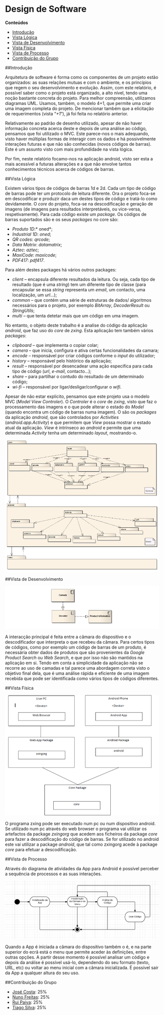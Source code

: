 # Design de Software

**Conteúdos**
- [Introdução](#introdução)
- [Vista Lógica](#vista-lógica)
- [Vista de Desenvolvimento](#vista-de-desenvolvimento)
- [Vista Física](#vista-física)
- [Vista de Processo](#vista-de-processo)
- [Contribuição do Grupo](#contribuição-do-grupo)

##Introdução

Arquitetura de software é forma como os componentes de um projeto estão organizados: as suas relações mutuas e com o ambiente, e os princípios que regem o seu desenvolvimento e evolução. Assim, com este relatório, é possível saber como o projeto está organizado, a alto nível, tendo uma noção bastante concreta do projeto. Para melhor compreensão, utilizamos diagramas UML.  Usamos, também, o modelo 4+1, que permite uma criar uma imagem completa do projeto. De mencionar também que a elicitação de requerimentos (vista “*+1*”), já foi feita no relatório anterior.

Relativamente ao padrão de desenho utilizado, apesar de não haver informação concreta acerca deste e depois de uma análise ao código, pensamos que foi utilizado o MVC. Este parece-nos o mais adequando, visto haver múltiplas formas de interagir com os dados e há possivelmente interações futuras e que não são conhecidas (novos códigos de barras). Este é um assunto visto com mais profundidade na vista lógica.

Por fim, neste relatório focamo-nos na aplicação android, visto ser esta a mais acessível a futuras alterações e a que não envolve tantos conhecimentos técnicos acerca de códigos de barras.



##Vista Lógica

Existem vários tipos de códigos de barras 1d e 2d. Cada um tipo de código de barras pode ter um protocolo de leitura diferente. Ora o projeto foca-se em descodificar e produzir daca um destes tipos de código e tratá-lo como devidamente. O *core* do projeto, foca-se na descodificação e geração de imagens (de imagens para resultados interpretáveis, ou vice-versa, respetivamente). Para cada código existe um *package*. Os códigos de barras suportados são e os seus *packages* no core são:

- *Produto 1D*:* oned*;
- *Industrial 1D*: *oned*;
- *QR codes*: *qrcode*; 
- *Data Matrix*: *datamatrix*;
- *Aztec*: *aztec*;
- *MaxiCode*: *maxicode*;
- *PDF417*: *pdf417*.
  
Para além destes packages há vários outros packages:

- *client* – encapsula diferente resultados da leitura. Ou seja, cada tipo de resultado (que é uma *string*) tem um diferente tipo de classe (para encapsular se essa *string* representa um *email*, um contacto, uma localização, um *url*…);
- *common* – que contém uma série de estruturas de dados/ algoritmos necessários para o projeto, por exemplo *BitArray*, *DecoderResult* ou *StringUtils*;
- *multi* – que tenta detetar mais que um código em uma imagem.

No entanto, o objeto deste trabalho é a analise do código da aplicação *android*, que faz uso do *core* de *zxing*. Esta aplicação tem também vários *packages*:

- *clipboard* – que implementa o copiar colar;
- *camera* – que inicia, configura e ativa certas funcionalidades da camara;
- *encode* – responsável por criar códigos conforme o *input* do utilizador;
- *history* – responsável pelo histórico da aplicação;
- *result* – responsável por desencadear uma ação especifica para cada tipo de código (*url*, *e-mail*, contacto…);
- *share* – para partilhar o contudo do resultado de um determinado código;
- *wi-fi* – responsável por ligar/desligar/configurar o *wifi*.
  
Apesar de não estar explicito, pensamos que este projeto usa o modelo MVC (*Model View Controler*). O *Controler* é o *core* de *zxing*, visto que faz o processamento das imagens e o que pode alterar o estado do *Model* (quando encontra um código de barras numa imagem). O são os *packages* da aplicação *android*, que são controlados por *Activities* (*android.app.Activity*) e que permitem que *View* possa mostrar o estado atual da aplicação. *View* é intrínseco ao *android* e permite que uma determinada *Activity* tenha um determinado *layout*, mostrando-o.

![zxing Logial View Diagram](/ESOF-docs/resources/vista%20logica.bmp)


##Vista de Desenvolvimento

![zxing Implementation View Diagram](/ESOF-docs/resources/implementation_view.png)


A interacção principal é feita entre a câmara do dispositivo e o descodificador que interpreta o que recebeu da câmara. Para certos tipos de códigos, como por exemplo um código de barras de um produto, é necessária obter dados de produtos que são provenientes da *Google Product Search* ou *Web Search*, e que por isso não são mantidos na aplicação em si. Tendo em conta a simplicidade da aplicação não se recorre ao uso de camadas e tal parece uma abordagem correta visto o objetivo final dela, que é uma análise rápida e eficiente de uma imagem recebida que pode ser identificada como vários tipos de códigos diferentes. 

##Vista Física

![zxing Fisical View Diagram](/ESOF-docs/resources/fisical%20view.png)

O programa zxing pode ser executado num pc ou num dispositivo android. Se utilizado num pc através do web browser o programa vai utilizar os artefactos da package *zxingorg* que acedem aos ficheiros da package *core* para fazer a descodificação do código de barras. Se for utilizado no android este vai utilizar a package *android*, que tal como zxingorg acede à package *core* para efetuar a descodificação. 

##Vista de Processo

Através do diagrama de atividades da App para Android é possível perceber a sequência de processos e as suas interações.

![zxing Process View Diagram](/ESOF-docs/resources/processview.png)

Quando a App é iniciada a câmara do dispositivo também o é, e na parte superior do ecrã está o menu que permite aceder às definições,
entre outras opções. A partir desse momento é possível analisar um código e depois da análise é possível usá-lo, dependendo do seu formato
(texto, URL, etc) ou voltar ao menu inicial com a câmara inicializada. É possível sair da App a qualquer altura do seu uso. 

##Contribuição do Grupo
* [José Costa](https://github.com/zecst19): 25%
* [Nuno Freitas](https://github.com/nunofreitas96): 25%
* [Rui Paiva](https://github.com/ruivop): 25%
* [Tiago Silva](https://github.com/tadias): 25%
